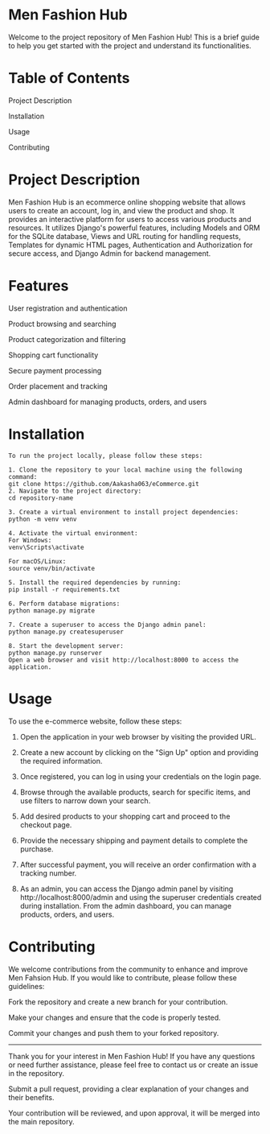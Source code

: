 # Men Fashion Hub
Welcome to the project repository of Men Fashion Hub! This is a brief guide to help you get started with the project and understand its functionalities.

# Table of Contents
Project Description

Installation

Usage

Contributing

# Project Description

Men Fashion Hub is an ecommerce online shopping website that allows users to create an account, log in, and view the product and shop. It provides an interactive platform for users to access various products and resources. It utilizes Django's powerful features, including Models and ORM for the SQLite database, Views and URL routing for handling requests, Templates for dynamic HTML pages, Authentication and Authorization for secure access, and Django Admin for backend management.

# Features
User registration and authentication

Product browsing and searching

Product categorization and filtering

Shopping cart functionality

Secure payment processing

Order placement and tracking

Admin dashboard for managing products, orders, and users

# Installation
```
To run the project locally, please follow these steps:

1. Clone the repository to your local machine using the following command:
git clone https://github.com/Aakasha063/eCommerce.git
2. Navigate to the project directory:
cd repository-name

3. Create a virtual environment to install project dependencies:
python -m venv venv

4. Activate the virtual environment:
For Windows:
venv\Scripts\activate

For macOS/Linux:
source venv/bin/activate

5. Install the required dependencies by running:
pip install -r requirements.txt

6. Perform database migrations:
python manage.py migrate

7. Create a superuser to access the Django admin panel:
python manage.py createsuperuser

8. Start the development server:
python manage.py runserver
Open a web browser and visit http://localhost:8000 to access the application.
```

# Usage
To use the e-commerce website, follow these steps:

1. Open the application in your web browser by visiting the provided URL.

2. Create a new account by clicking on the "Sign Up" option and providing the required information.

3. Once registered, you can log in using your credentials on the login page.

4. Browse through the available products, search for specific items, and use filters to narrow down your search.

5. Add desired products to your shopping cart and proceed to the checkout page.

6. Provide the necessary shipping and payment details to complete the purchase.

7. After successful payment, you will receive an order confirmation with a tracking number.

8. As an admin, you can access the Django admin panel by visiting http://localhost:8000/admin and using the superuser credentials created during installation. From the admin dashboard, you can manage products, orders, and users.

# Contributing
We welcome contributions from the community to enhance and improve Men Fahsion Hub. If you would like to contribute, please follow these guidelines:

Fork the repository and create a new branch for your contribution.

Make your changes and ensure that the code is properly tested.

Commit your changes and push them to your forked repository.


--------------------------------------------------------------------------
Thank you for your interest in Men Fashion Hub! 
If you have any questions or need further assistance, please feel free to contact us or create an issue in the repository.

Submit a pull request, providing a clear explanation of your changes and their benefits.

Your contribution will be reviewed, and upon approval, it will be merged into the main repository.
